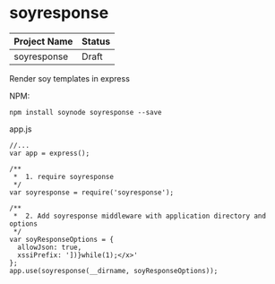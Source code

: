 # soyresponse

| Project Name   | Status |
|----------------|--------|
| soyresponse    | Draft  |

Render soy templates in express

NPM:

    npm install soynode soyresponse --save

app.js

    //...
    var app = express();

    /**
     *  1. require soyresponse 
     */
    var soyresponse = require('soyresponse');

    /**
     *  2. Add soyresponse middleware with application directory and options
     */
    var soyResponseOptions = {
      allowJson: true,
      xssiPrefix: '])}while(1);</x>'
    };
    app.use(soyresponse(__dirname, soyResponseOptions));
 
